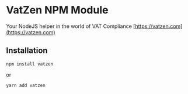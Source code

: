 # VatZen NPM Module

Your NodeJS helper in the world of VAT Compliance [https://vatzen.com](https://vatzen.com)

## Installation

```
npm install vatzen
```

or

```
yarn add vatzen
```
